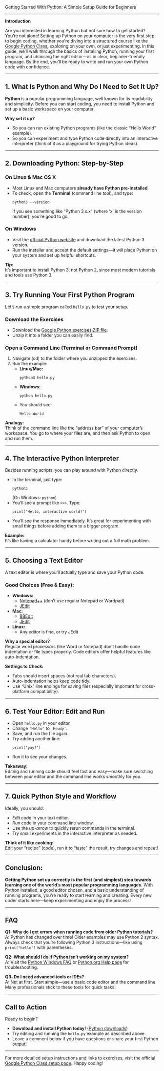 Getting Started With Python: A Simple Setup Guide for Beginners

---

**Introduction**

Are you interested in learning Python but not sure how to get started? You’re not alone! Setting up Python on your computer is the very first step to begin coding, whether you're diving into a structured course like the [Google Python Class](https://developers.google.com/edu/python/set-up), exploring on your own, or just experimenting. In this guide, we’ll walk through the basics of installing Python, running your first program, and choosing the right editor—all in clear, beginner-friendly language. By the end, you’ll be ready to write and run your own Python code with confidence.

---

## 1. What Is Python and Why Do I Need to Set It Up?

**Python** is a popular programming language, well known for its readability and simplicity. Before you can start coding, you need to install Python and set up a basic workspace on your computer.

**Why set it up?**  
- So you can run existing Python programs (like the classic “Hello World” example).
- So you can experiment and type Python code directly into an interactive interpreter (think of it as a playground for trying Python ideas).

---

## 2. Downloading Python: Step-by-Step

### **On Linux & Mac OS X**
- Most Linux and Mac computers **already have Python pre-installed**.
- To check, open the **Terminal** (command line tool), and type:
  ```
  python3 --version
  ```
  If you see something like “Python 3.x.x” (where ‘x’ is the version number), you’re good to go.

### **On Windows**
- Visit the [official Python website](https://www.python.org/downloads/) and download the latest Python 3 version.
- Run the installer and accept the default settings—it will place Python on your system and set up helpful shortcuts.

**Tip:**  
It’s important to install Python 3, not Python 2, since most modern tutorials and tools use Python 3.

---

## 3. Try Running Your First Python Program

Let’s run a simple program called `hello.py` to test your setup.

### **Download the Exercises**
- Download the [Google Python exercises ZIP file](https://developers.google.com/edu/python/downloads/google-python-exercises.zip).
- Unzip it into a folder you can easily find.

### **Open a Command Line (Terminal or Command Prompt)**
1. Navigate (cd) to the folder where you unzipped the exercises.
2. Run the example:
    - **Linux/Mac:**  
      ```
      python3 hello.py
      ```
    - **Windows:**  
      ```
      python hello.py
      ```
    - You should see:  
      ```
      Hello World
      ```

**Analogy:**  
Think of the command line like the “address bar” of your computer’s workspace. You go to where your files are, and then ask Python to open and run them.

---

## 4. The Interactive Python Interpreter

Besides running scripts, you can play around with Python directly.

- In the terminal, just type:
  ```
  python3
  ```
  (On Windows: `python`)
- You’ll see a prompt like `>>>`. Type:
  ```
  print("Hello, interactive world!")
  ```
- You’ll see the response immediately. It’s great for experimenting with small things before adding them to a bigger program.

**Example:**  
It’s like having a calculator handy before writing out a full math problem.

---

## 5. Choosing a Text Editor

A text editor is where you’ll actually type and save your Python code.

### **Good Choices (Free & Easy):**
- **Windows:**  
  - [Notepad++](https://notepad-plus-plus.org/) (don’t use regular Notepad or Wordpad)
  - [JEdit](http://www.jedit.org/)
- **Mac:**  
  - [BBEdit](https://bbedit.com/)
  - [JEdit](http://www.jedit.org/)
- **Linux:**  
  - Any editor is fine, or try JEdit

**Why a special editor?**  
Regular word processors (like Word or Notepad) don’t handle code indentation or file types properly. Code editors offer helpful features like auto-indentation.

**Settings to Check:**
- Tabs should insert spaces (not real tab characters).
- Auto-indentation helps keep code tidy.
- Use “Unix” line endings for saving files (especially important for cross-platform compatibility).

---

## 6. Test Your Editor: Edit and Run

- Open `hello.py` in your editor.
- Change `'Hello'` to `'Howdy'`.
- Save, and run the file again.
- Try adding another line:  
  ```
  print("yay!")
  ```
- Run it to see your changes.

**Takeaway:**  
Editing and running code should feel fast and easy—make sure switching between your editor and the command line works smoothly for you.

---

## 7. Quick Python Style and Workflow

Ideally, you should:
- *Edit* code in your text editor.
- *Run* code in your command line window.
- Use the *up-arrow* to quickly rerun commands in the terminal.
- Try small experiments in the interactive interpreter as needed.

**Think of it like cooking:**  
Edit your “recipe” (code), run it to “taste” the result, try changes and repeat!

---

## Conclusion:  
**Getting Python set up correctly is the first (and simplest) step towards learning one of the world’s most popular programming languages.** With Python installed, a good editor chosen, and a basic understanding of running programs, you’re ready to start learning and creating. Every new coder starts here—keep experimenting and enjoy the process!

---

## FAQ

**Q1: Why do I get errors when running code from older Python tutorials?**  
A: Python has changed over time! Older examples may use Python 2 syntax. Always check that you’re following Python 3 instructions—like using `print("hello")` with parentheses.

**Q2: What should I do if Python isn’t working on my system?**  
A: Visit the [Python Windows FAQ](https://docs.python.org/3/faq/windows.html) or [Python.org Help page](https://www.python.org/about/help/) for troubleshooting.

**Q3: Do I need advanced tools or IDEs?**  
A: Not at first. Start simple—use a basic code editor and the command line. Many professionals stick to these tools for quick tasks!

---

## Call to Action

Ready to begin?  
- **Download and install Python today!** ([Python downloads](https://www.python.org/downloads/))
- Try editing and running the `hello.py` example as described above.
- Leave a comment below if you have questions or share your first Python output!

---

For more detailed setup instructions and links to exercises, visit the official [Google Python Class setup page](https://developers.google.com/edu/python/set-up). Happy coding!